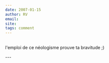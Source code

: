 ```yaml
---
date: 2007-01-15
author: RV
email: 
site: 
tags: comment
---
```


<p><br />
l'emploi de ce néologisme prouve ta bravitude ;)<br />
</p>
---